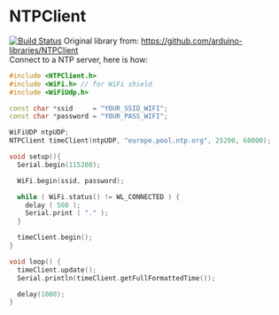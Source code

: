 # NTPClient

[![Build Status](https://travis-ci.org/arduino-libraries/NTPClient.svg?branch=master)](https://travis-ci.org/arduino-libraries/NTPClient)
Original library from: https://github.com/arduino-libraries/NTPClient </br>
Connect to a NTP server, here is how:

```cpp
#include <NTPClient.h>
#include <WiFi.h> // for WiFi shield
#include <WiFiUdp.h>

const char *ssid     = "YOUR_SSID_WIFI";
const char *password = "YOUR_PASS_WIFI";

WiFiUDP ntpUDP;
NTPClient timeClient(ntpUDP, "europe.pool.ntp.org", 25200, 60000);

void setup(){
  Serial.begin(115200);

  WiFi.begin(ssid, password);

  while ( WiFi.status() != WL_CONNECTED ) {
    delay ( 500 );
    Serial.print ( "." );
  }

  timeClient.begin();
}

void loop() {
  timeClient.update();
  Serial.println(timeClient.getFullFormattedTime());

  delay(1000);
}
```
